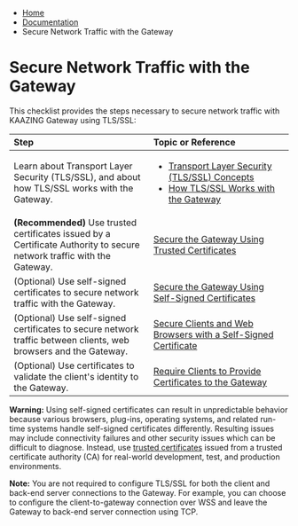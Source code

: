 -   [Home](../../index.md)
-   [Documentation](../index.md)
-   Secure Network Traffic with the Gateway

Secure Network Traffic with the Gateway
==========================================

This checklist provides the steps necessary to secure network traffic with KAAZING Gateway using TLS/SSL:

<table>
<colgroup>
<col width="50%" />
<col width="50%" />
</colgroup>
<thead>
<tr class="header">
<th align="left">Step</th>
<th align="left">Topic or Reference</th>
</tr>
</thead>
<tbody>
<tr class="odd">
<td align="left">Learn about Transport Layer Security (TLS/SSL), and about how TLS/SSL works with the Gateway.</td>
<td align="left"><ul>
<li><a href="c_tls.md">Transport Layer Security (TLS/SSL) Concepts</a></li>
<li><a href="u_tls_works.md">How TLS/SSL Works with the Gateway</a></li>
</ul></td>
</tr>
<tr class="even">
<td align="left"><strong>(Recommended)</strong> Use trusted certificates issued by a Certificate Authority to secure network traffic with the Gateway.</td>
<td align="left"><a href="p_tls_trusted.md">Secure the Gateway Using Trusted Certificates</a></td>
</tr>
<tr class="odd">
<td align="left">(Optional) Use self-signed certificates to secure network traffic with the Gateway.</td>
<td align="left"><a href="p_tls_selfsigned.md">Secure the Gateway Using Self-Signed Certificates</a></td>
</tr>
<tr class="even">
<td align="left">(Optional) Use self-signed certificates to secure network traffic between clients, web browsers and the Gateway.</td>
<td align="left"><a href="p_tls_clientapp.md">Secure Clients and Web Browsers with a Self-Signed Certificate</a></td>
</tr>
<tr class="odd">
<td align="left">(Optional) Use certificates to validate the client's identity to the Gateway.</td>
<td align="left"><a href="p_tls_mutualauth.md">Require Clients to Provide Certificates to the Gateway</a></td>
</tr>
</tbody>
</table>

<span class="alert">**Warning:** Using self-signed certificates can result in unpredictable behavior because various browsers, plug-ins, operating systems, and related run-time systems handle self-signed certificates differently. Resulting issues may include connectivity failures and other security issues which can be difficult to diagnose. Instead, use [trusted certificates](p_tls_trusted.md) issued from a trusted certificate authority (CA) for real-world development, test, and production environments.</span>

**Note:** You are not required to configure TLS/SSL for both the client and back-end server connections to the Gateway. For example, you can choose to configure the client-to-gateway connection over WSS and leave the Gateway to back-end server connection using TCP.



